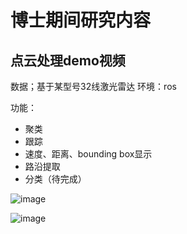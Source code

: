 # 博士期间研究内容 
## 点云处理demo视频

数据；基于某型号32线激光雷达
环境：ros

功能：
- 聚类
- 跟踪
- 速度、距离、bounding box显示
- 路沿提取
- 分类（待完成）


![image](https://github.com/cy2307422/blog/blob/master/demo-BKTH.gif)  



![image](https://github.com/cy2307422/blog/blob/master/demo-BKTH2.gif)  
